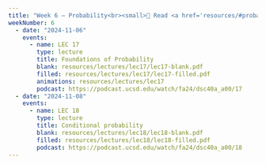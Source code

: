 ```yaml
---
title: "Week 6 – Probability<br><small>📘 Read <a href='resources/#probability-roadmap'>Janine's probability roadmap</a> and <a href='http://stat88.org/textbook/content/intro.html'>Chapters 1 and 2 of this probability textbook</a>.</small>"
weekNumber: 6
  - date: "2024-11-06"
    events:
      - name: LEC 17
        type: lecture
        title: Foundations of Probability
        blank: resources/lectures/lec17/lec17-blank.pdf
        filled: resources/lectures/lec17/lec17-filled.pdf
        animations: resources/lectures/lec17
        podcast: https://podcast.ucsd.edu/watch/fa24/dsc40a_a00/17
  - date: "2024-11-08"
    events:
      - name: LEC 18
        type: lecture
        title: Conditional probability
        blank: resources/lectures/lec18/lec18-blank.pdf
        filled: resources/lectures/lec18/lec18-filled.pdf
        podcast: https://podcast.ucsd.edu/watch/fa24/dsc40a_a00/18
---
```


